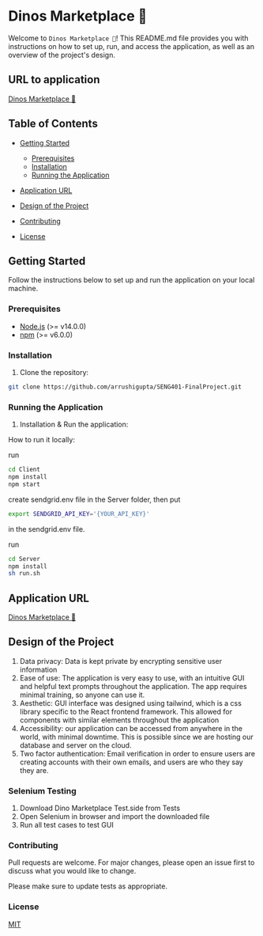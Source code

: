 # Dinos Marketplace 🦖

Welcome to `Dinos Marketplace 🦖`! This README.md file provides you with instructions on how to set up, run, and access the application, as well as an overview of the project's design.

## URL to application

[Dinos Marketplace 🦖](https://dinos-marketplace-react.uw.r.appspot.com/)

## Table of Contents

- [Getting Started](#getting-started)
  - [Prerequisites](#prerequisites)
  - [Installation](#installation)
  - [Running the Application](#running-the-application)
  
- [Application URL](#application-url)
- [Design of the Project](#design-of-the-project)
- [Contributing](#contributing)
- [License](#license)

## Getting Started

Follow the instructions below to set up and run the application on your local machine.

### Prerequisites

- [Node.js](https://nodejs.org/en/) (>= v14.0.0)
- [npm](https://www.npmjs.com/) (>= v6.0.0)

### Installation

1. Clone the repository:

```bash
git clone https://github.com/arrushigupta/SENG401-FinalProject.git
```

### Running the Application

1. Installation & Run the application:

How to run it locally:

run

```bash
cd Client
npm install
npm start
```

create sendgrid.env file in the Server folder, then put

```bash
export SENDGRID_API_KEY='{YOUR_API_KEY}'
```

in the sendgrid.env file.

run

```bash
cd Server
npm install
sh run.sh
```

## Application URL

[Dinos Marketplace 🦖](https://dinos-marketplace-react.uw.r.appspot.com/)

## Design of the Project

1. Data privacy: Data is kept private by encrypting sensitive user information
2. Ease of use: The application is very easy to use, with an intuitive GUI and helpful text prompts throughout the application. The app requires minimal training, so anyone can use it.
3. Aesthetic: GUI interface was designed using tailwind, which is a css library specific to the React frontend framework. This allowed for components with similar elements throughout the application
4. Accessibility: our application can be accessed from anywhere in the world, with minimal downtime. This is possible since we are hosting our database and server on the cloud.
5. Two factor authentication: Email verification in order to ensure users are creating accounts with their own emails, and users are who they say they are.

### Selenium Testing
1. Download Dino Marketplace Test.side from Tests 
2. Open Selenium in browser and import the downloaded file
3. Run all test cases to test GUI

### Contributing

Pull requests are welcome. For major changes, please open an issue first
to discuss what you would like to change.

Please make sure to update tests as appropriate.

### License

[MIT](https://choosealicense.com/licenses/mit/)
